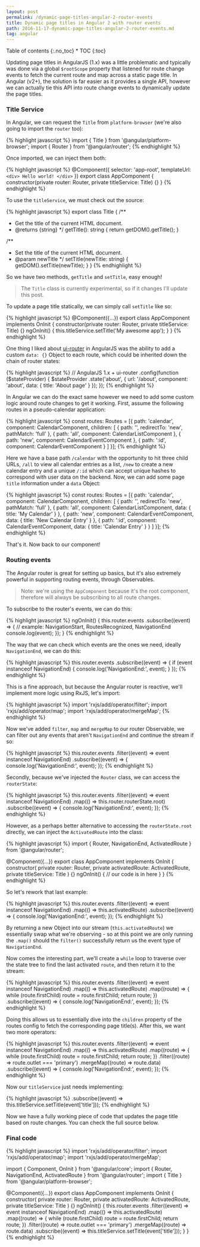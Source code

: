```yaml
---
layout: post
permalink: /dynamic-page-titles-angular-2-router-events
title: Dynamic page titles in Angular 2 with router events
path: 2016-11-17-dynamic-page-titles-angular-2-router-events.md
tag: angular
---
```


<div class="toc" markdown="1">
<span class="gamma">Table of contents</span>
{:.no_toc}
* TOC
{:toc}
</div>

Updating page titles in AngularJS (1.x) was a little problematic and typically was done via a global `$rootScope` property that listened for route change events to fetch the current route and map across a static page title. In Angular (v2+), the solution is far easier as it provides a single API, however we can actually tie this API into route change events to dynamically update the page titles.

### Title Service

In Angular, we can request the `Title` from `platform-browser` (we're also going to import the `router` too):

{% highlight javascript %}
import { Title } from '@angular/platform-browser';
import { Router } from '@angular/router';
{% endhighlight %}

Once imported, we can inject them both:

{% highlight javascript %}
@Component({
  selector: 'app-root',
  templateUrl: `
    <div>
      Hello world!
    </div>
  `
})
export class AppComponent {
  constructor(private router: Router, private titleService: Title) {}
}
{% endhighlight %}

To use the `titleService`, we must check out the source:

{% highlight javascript %}
export class Title {
  /**
   * Get the title of the current HTML document.
   * @returns {string}
   */
  getTitle(): string { return getDOM().getTitle(); }

  /**
   * Set the title of the current HTML document.
   * @param newTitle
   */
  setTitle(newTitle: string) { getDOM().setTitle(newTitle); }
}
{% endhighlight %}

So we have two methods, `getTitle` and `setTitle`, easy enough!

> The `Title` class is currently experimental, so if it changes I'll update this post.

To update a page title statically, we can simply call `setTitle` like so:

{% highlight javascript %}
@Component({...})
export class AppComponent implements OnInit {
  constructor(private router: Router, private titleService: Title) {}
  ngOnInit() {
    this.titleService.setTitle('My awesome app');
  }
}
{% endhighlight %}

One thing I liked about [ui-router](https://github.com/angular-ui/ui-router) in AngularJS was the ability to add a custom `data: {}` Object to each route, which could be inherited down the chain of router states:

{% highlight javascript %}
// AngularJS 1.x + ui-router
.config(function ($stateProvider) {
  $stateProvider
    .state('about', {
      url: '/about',
      component: 'about',
      data: {
        title: 'About page'
      }
    });
});
{% endhighlight %}

In Angular we can do the exact same however we need to add some custom logic around route changes to get it working. First, assume the following routes in a pseudo-calendar application:

{% highlight javascript %}
const routes: Routes = [{
  path: 'calendar',
  component: CalendarComponent,
  children: [
    { path: '', redirectTo: 'new', pathMatch: 'full' },
    { path: 'all', component: CalendarListComponent },
    { path: 'new', component: CalendarEventComponent },
    { path: ':id', component: CalendarEventComponent }
  ]
}];
{% endhighlight %}

Here we have a base path `/calendar` with the opportunity to hit three child URLs, `/all` to view all calendar entries as a list, `/new` to create a new calendar entry and a unique `/:id` which can accept unique hashes to correspond with user data on the backend. Now, we can add some page `title` information under a `data` Object:

{% highlight javascript %}
const routes: Routes = [{
  path: 'calendar',
  component: CalendarComponent,
  children: [
    { path: '', redirectTo: 'new', pathMatch: 'full' },
    { path: 'all', component: CalendarListComponent, data: { title: 'My Calendar' } },
    { path: 'new', component: CalendarEventComponent, data: { title: 'New Calendar Entry' } },
    { path: ':id', component: CalendarEventComponent, data: { title: 'Calendar Entry' } }
  ]
}];
{% endhighlight %}

That's it. Now back to our component!

### Routing events

The Angular router is great for setting up basics, but it's also extremely powerful in supporting routing events, through Observables.

> Note: we're using the `AppComponent` because it's the root component, therefore will always be subscribing to all route changes.

To subscribe to the router's events, we can do this:

{% highlight javascript %}
ngOnInit() {
  this.router.events
    .subscribe((event) => {
      // example: NavigationStart, RoutesRecognized, NavigationEnd
      console.log(event);
    });
}
{% endhighlight %}

The way that we can check which events are the ones we need, ideally `NavigationEnd`, we can do this:

{% highlight javascript %}
this.router.events
  .subscribe((event) => {
    if (event instanceof NavigationEnd) {
      console.log('NavigationEnd:', event);
    }
  });
{% endhighlight %}

This is a fine approach, but because the Angular router is reactive, we'll implement more logic using RxJS, let's import:

{% highlight javascript %}
import 'rxjs/add/operator/filter';
import 'rxjs/add/operator/map';
import 'rxjs/add/operator/mergeMap';
{% endhighlight %}

Now we've added `filter`, `map` and `mergeMap` to our router Observable, we can filter out any events that aren't `NavigationEnd` and continue the stream if so:

{% highlight javascript %}
this.router.events
  .filter((event) => event instanceof NavigationEnd)
  .subscribe((event) => {
    console.log('NavigationEnd:', event);
  });
{% endhighlight %}

Secondly, because we've injected the `Router` class, we can access the `routerState`:

{% highlight javascript %}
this.router.events
  .filter((event) => event instanceof NavigationEnd)
  .map(() => this.router.routerState.root)
  .subscribe((event) => {
    console.log('NavigationEnd:', event);
  });
{% endhighlight %}

However, as a perhaps better alternative to accessing the `routerState.root` directly, we can inject the `ActivatedRoute` into the class:

{% highlight javascript %}
import { Router, NavigationEnd, ActivatedRoute } from '@angular/router';

@Component({...})
export class AppComponent implements OnInit {
  constructor(
    private router: Router,
    private activatedRoute: ActivatedRoute,
    private titleService: Title
  ) {}
  ngOnInit() {
    // our code is in here
  }
}
{% endhighlight %}

So let's rework that last example:

{% highlight javascript %}
this.router.events
  .filter((event) => event instanceof NavigationEnd)
  .map(() => this.activatedRoute)
  .subscribe((event) => {
    console.log('NavigationEnd:', event);
  });
{% endhighlight %}

By returning a new Object into our stream (`this.activatedRoute`) we essentially swap what we're observing - so at this point we are only running the `.map()` should the `filter()` successfully return us the event type of `NavigationEnd`.

Now comes the interesting part, we'll create a `while` loop to traverse over the state tree to find the last activated `route`, and then return it to the stream:

{% highlight javascript %}
this.router.events
  .filter((event) => event instanceof NavigationEnd)
  .map(() => this.activatedRoute)
  .map((route) => {
    while (route.firstChild) route = route.firstChild;
    return route;
  })
  .subscribe((event) => {
    console.log('NavigationEnd:', event);
  });
{% endhighlight %}

Doing this allows us to essentially dive into the `children` property of the routes config to fetch the corresponding page title(s). After this, we want two more operators:

{% highlight javascript %}
this.router.events
  .filter((event) => event instanceof NavigationEnd)
  .map(() => this.activatedRoute)
  .map((route) => {
    while (route.firstChild) route = route.firstChild;
    return route;
  })
  .filter((route) => route.outlet === 'primary')
  .mergeMap((route) => route.data)
  .subscribe((event) => {
    console.log('NavigationEnd:', event);
  });
{% endhighlight %}

Now our `titleService` just needs implementing:

{% highlight javascript %}
.subscribe((event) => this.titleService.setTitle(event['title']));
{% endhighlight %}

Now we have a fully working piece of code that updates the page title based on route changes. You can check the full source below.

### Final code

{% highlight javascript %}
import 'rxjs/add/operator/filter';
import 'rxjs/add/operator/map';
import 'rxjs/add/operator/mergeMap';

import { Component, OnInit } from '@angular/core';
import { Router, NavigationEnd, ActivatedRoute } from '@angular/router';
import { Title } from '@angular/platform-browser';

@Component({...})
export class AppComponent implements OnInit {
  constructor(
    private router: Router,
    private activatedRoute: ActivatedRoute,
    private titleService: Title
  ) {}
  ngOnInit() {
    this.router.events
      .filter((event) => event instanceof NavigationEnd)
      .map(() => this.activatedRoute)
      .map((route) => {
        while (route.firstChild) route = route.firstChild;
        return route;
      })
      .filter((route) => route.outlet === 'primary')
      .mergeMap((route) => route.data)
      .subscribe((event) => this.titleService.setTitle(event['title']));
  }
}
{% endhighlight %}
